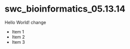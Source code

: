 swc_bioinformatics_05.13.14
===========================
Hello World! change
+ Item 1 
+ Item 2
+ Item 3
